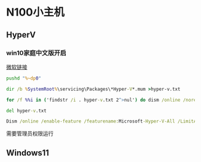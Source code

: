 # N100小主机

## HyperV

### win10家庭中文版开启

[微软链接](https://learn.microsoft.com/zh-cn/virtualization/hyper-v-on-windows/quick-start/enable-hyper-v)

```cmd
pushd "%~dp0"

dir /b %SystemRoot%\servicing\Packages\*Hyper-V*.mum >hyper-v.txt

for /f %%i in ('findstr /i . hyper-v.txt 2^>nul') do dism /online /norestart /add-package:"%SystemRoot%\servicing\Packages\%%i"

del hyper-v.txt

Dism /online /enable-feature /featurename:Microsoft-Hyper-V-All /LimitAccess /ALL
```

需要管理员权限运行

## Windows11

